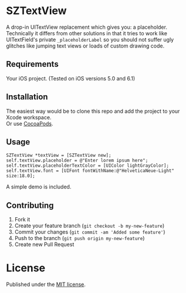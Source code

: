 # SZTextView

A drop-in UITextView replacement which gives you: a placeholder.  
Technically it differs from other solutions in that it tries to work like UITextField's private `_placeholderLabel` so you should not suffer ugly glitches like jumping text views or loads of custom drawing code.

## Requirements

Your iOS project. (Tested on iOS versions 5.0 and 6.1)

## Installation

The easiest way would be to clone this repo and add the project to your Xcode workspace.  
Or use [CocoaPods](http://cocoapods.org).

## Usage

```objc
SZTextView *textView = [SZTextView new];
self.textView.placeholder = @"Enter lorem ipsum here";
self.textView.placeholderTextColor = [UIColor lightGrayColor];
self.textView.font = [UIFont fontWithName:@"HelveticaNeue-Light" size:18.0];
```

A simple demo is included.

## Contributing

1. Fork it
2. Create your feature branch (`git checkout -b my-new-feature`)
3. Commit your changes (`git commit -am 'Added some feature'`)
4. Push to the branch (`git push origin my-new-feature`)
5. Create new Pull Request

# License

Published under the [MIT license](http://opensource.org/licenses/MIT).
